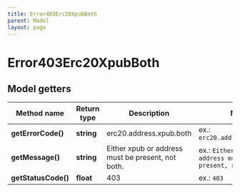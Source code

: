 ```yaml
---
title: Error403Erc20XpubBoth
parent: Model
layout: page
---
```


# Error403Erc20XpubBoth

## Model getters

Method name | Return type | Description | Notes
------------ | ------------- | ------------- | -------------
**getErrorCode()** | **string** | erc20.address.xpub.both | ex.: `erc20.address.xpub.both`
**getMessage()** | **string** | Either xpub or address must be present, not both. | ex.: `Either xpub or address must be present, not both.`
**getStatusCode()** | **float** | 403 | ex.: `403`

